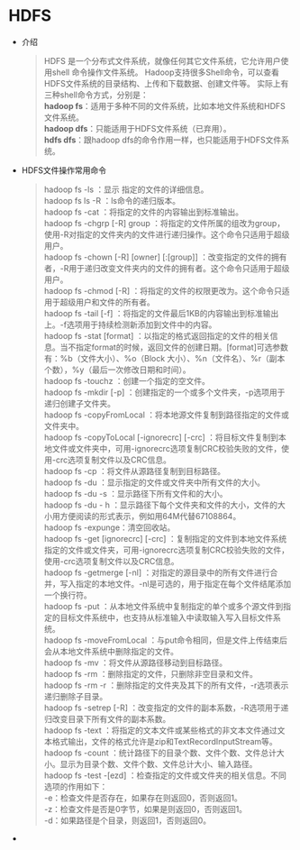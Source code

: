 # HDFS

* 介绍

  > HDFS 是一个分布式文件系统，就像任何其它文件系统，它允许用户使用shell 命令操作文件系统。 Hadoop支持很多Shell命令，可以查看HDFS文件系统的目录结构、上传和下载数据、创建文件等。
  > 实际上有三种shell命令方式，分别是：  
  > __hadoop fs__：适用于多种不同的文件系统，比如本地文件系统和HDFS文件系统。  
  > __hadoop dfs__：只能适用于HDFS文件系统（已弃用）。  
  > __hdfs dfs__：跟hadoop dfs的命令作用一样，也只能适用于HDFS文件系统。


* HDFS文件操作常用命令

  > hadoop fs -ls <path>：显示 <path>指定的文件的详细信息。  
  > hadoop fs ls -R <path>：ls命令的递归版本。   
  > hadoop fs -cat <path>：将<path>指定的文件的内容输出到标准输出。   
  > hadoop fs -chgrp [-R] group <path>：将<path>指定的文件所属的组改为group，使用-R对<path>指定的文件夹内的文件进行递归操作。这个命令只适用于超级用户。   
  > hadoop fs -chown [-R] [owner] [:[group]] <path>：改变<path>指定的文件的拥有者，-R用于递归改变文件夹内的文件的拥有者。这个命令只适用于超级用户。   
  > hadoop fs -chmod [-R] <mode> <path>：将<path>指定的文件的权限更改为<mode>。这个命令只适用于超级用户和文件的所有者。   
  > hadoop fs -tail [-f] <path>：将<path>指定的文件最后1KB的内容输出到标准输出上。-f选项用于持续检测新添加到文件中的内容。   
  > hadoop fs -stat [format] <path>：以指定的格式返回<path>指定的文件的相关信息。当不指定format的时候，返回文件<path>的创建日期。[format]可选参数有：%b（文件大小）、%o（Block 大小）、%n（文件名）、%r（副本个数），%y（最后一次修改日期和时间）。   
  > hadoop fs -touchz <path>：创建一个<path>指定的空文件。   
  > hadoop fs -mkdir [-p] <paths>：创建<paths>指定的一个或多个文件夹，-p选项用于递归创建子文件夹。   
  > hadoop fs -copyFromLocal <localsrc> <dst>：将本地源文件<localsrc>复制到路径<dst>指定的文件或文件夹中。   
  > hadoop fs -copyToLocal [-ignorecrc] [-crc] <target> <localdst>：将目标文件<target>复制到本地文件或文件夹<localdst>中，可用-ignorecrc选项复制CRC校验失败的文件，使用-crc选项复制文件以及CRC信息。   
  > hadoop fs -cp ：将文件从源路径<src>复制到目标路径<dst>。   
  > hadoop fs -du <path>：显示<path>指定的文件或文件夹中所有文件的大小。   
  > hadoop fs -du -s <path>：显示<path>路径下所有文件和的大小。   
  > hadoop fs -du - h <path>：显示<path>路径下每个文件夹和文件的大小，文件的大小用方便阅读的形式表示，例如用64M代替67108864。   
  > hadoop fs -expunge：清空回收站。   
  > hadoop fs -get [ignorecrc] [-crc] <src> <localdst>：复制<src>指定的文件到本地文件系统<localdst>指定的文件或文件夹，可用-ignorecrc选项复制CRC校验失败的文件，使用-crc选项复制文件以及CRC信息。   
  > hadoop fs -getmerge [-nl] <src> <localdst>：对<src>指定的源目录中的所有文件进行合并，写入<localdst>指定的本地文件。-nl是可选的，用于指定在每个文件结尾添加一个换行符。   
  > hadoop fs -put <localsrc> <dst>：从本地文件系统中复制<localsrc>指定的单个或多个源文件到<dst>指定的目标文件系统中，也支持从标准输入中读取输入写入目标文件系统。   
  > hadoop fs -moveFromLocal <localsrc> <dst>：与put命令相同，但是文件上传结束后会从本地文件系统中删除<localsrc>指定的文件。   
  > hadoop fs -mv <src> <dst>：将文件从源路径<src>移动到目标路径<dst>。   
  > hadoop fs -rm <path>：删除<path>指定的文件，只删除非空目录和文件。   
  > hadoop fs -rm -r <path>：删除<path>指定的文件夹及其下的所有文件，-r选项表示递归删除子目录。   
  > hadoop fs -setrep [-R] <path>：改变<path>指定的文件的副本系数，-R选项用于递归改变目录下所有文件的副本系数。   
  > hadoop fs -text <path>：将<path>指定的文本文件或某些格式的非文本文件通过文本格式输出，文件的格式允许是zip和TextRecordInputStream等。   
  > hadoop fs -count <path>：统计<path>路径下的目录个数、文件个数、文件总计大小。显示为目录个数、文件个数、文件总计大小、输入路径。   
  > hadoop fs -test -[ezd] <path>：检查<path>指定的文件或文件夹的相关信息。不同选项的作用如下：   
  > -e：检查文件是否存在，如果存在则返回0，否则返回1。   
  > -z：检查文件是否是0字节，如果是则返回0，否则返回1。   
  > -d：如果路径是个目录，则返回1，否则返回0。   

  
*












